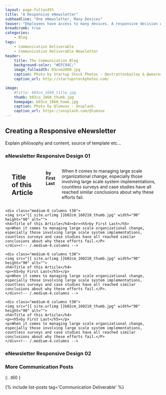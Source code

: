 ```yaml
---
layout: page-fullwidth
title: "A Responsive eNewsletter"
subheadline: "One eNewsletter, Many Devices"
teaser: "Employees have access to many devices. A responsive decision will allow them to view eNewsletter content however they choose."
breadcrumb: true
categories:
    - Blog
tags:
    - Communication Deliverable
    - Communication Deliverable Newsletter
header:
    title: The Communication Blog
    background-color: "#EFC94C;"
    image_fullwidth: 03com2000.jpg
    caption: Photo by Startup Stock Photos - @estrattonbailey & @wearesculpt.
    caption_url: http://startupstockphotos.com/

image:
    #title: b03co_1660_title.jpg
    thumb: b03co_1660_thumb.jpg
    homepage: b03co_1660_home.jpg
    caption: Photo by @lumvox - Unsplash.
    caption_url: https://unsplash.com/@lumvox
---
```

<!--more-->

## Creating a Responsive eNewsletter
Explain philosophy and content, source of template etc...


### eNewsletter Responsive Design 01
<div class="row">
    <div class="medium-6 columns t30">
      <img src="{{ site.urlimg }}b02cm_160210_title.jpg" alt="">
      <h2>Title of this Article</h2><br><h4>by First Last</h4>
      <p>When it comes to managing large scale organizational change, especially those involving large scale system implementations, countless surveys and case studies have all reached similar conclusions about why these efforts fail.</p>
    </div><!-- /.medium-4.columns -->

    <div class="medium-6 columns t30">
    <img src="{{ site.urlimg }}b02cm_160210_thumb.jpg" width="90" height="90" alt="">
    <h4>Title of this Article</h4><br><h5>by First Last</h5>
    <p>When it comes to managing large scale organizational change, especially those involving large scale system implementations, countless surveys and case studies have all reached similar conclusions about why these efforts fail.</P>
    </div><!-- /.medium-4.columns -->

    <div class="medium-6 columns t30">
    <img src="{{ site.urlimg }}b02cm_160210_thumb.jpg" width="90" height="90" alt="">
    <h4>Title of this Article</h4>
    <p><h5>by First Last</h5></p>
    <p>When it comes to managing large scale organizational change, especially those involving large scale system implementations, countless surveys and case studies have all reached similar conclusions about why these efforts fail.</P>.
    </div><!-- /.medium-4.columns -->

    <div class="medium-6 columns t30">
    <img src="{{ site.urlimg }}b02cm_160210_thumb.jpg" width="90" height="90" alt="">
    <h4>Title of this Article</h4>
    <p><h5>by First Last</h5></p>
    <p>When it comes to managing large scale organizational change, especially those involving large scale system implementations, countless surveys and case studies have all reached similar conclusions about why these efforts fail.</P>
    </div><!-- /.medium-4.columns -->
</div><!-- /.row -->




### eNewsletter Responsive Design 02




### More Communication Posts
{: .t60 }

{% include list-posts tag='Communication Deliverable' %}
